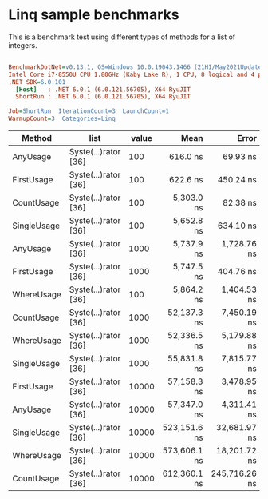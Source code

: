 # Linq sample benchmarks

This is a benchmark test using different types of methods for a list of integers.

``` ini

BenchmarkDotNet=v0.13.1, OS=Windows 10.0.19043.1466 (21H1/May2021Update)
Intel Core i7-8550U CPU 1.80GHz (Kaby Lake R), 1 CPU, 8 logical and 4 physical cores
.NET SDK=6.0.101
  [Host]   : .NET 6.0.1 (6.0.121.56705), X64 RyuJIT
  ShortRun : .NET 6.0.1 (6.0.121.56705), X64 RyuJIT

Job=ShortRun  IterationCount=3  LaunchCount=1  
WarmupCount=3  Categories=Linq  

```
|      Method |                 list | value |         Mean |         Error |       StdDev |  Gen 0 | Allocated |
|------------ |--------------------- |------ |-------------:|--------------:|-------------:|-------:|----------:|
|    AnyUsage | Syste(...)rator [36] |   100 |     616.0 ns |      69.93 ns |      3.83 ns | 0.0305 |     128 B |
|  FirstUsage | Syste(...)rator [36] |   100 |     622.6 ns |     450.24 ns |     24.68 ns | 0.0305 |     128 B |
|  CountUsage | Syste(...)rator [36] |   100 |   5,303.0 ns |      82.38 ns |      4.52 ns | 0.0305 |     128 B |
| SingleUsage | Syste(...)rator [36] |   100 |   5,652.8 ns |     634.10 ns |     34.76 ns | 0.0305 |     128 B |
|    AnyUsage | Syste(...)rator [36] |  1000 |   5,737.9 ns |   1,728.76 ns |     94.76 ns | 0.0305 |     128 B |
|  FirstUsage | Syste(...)rator [36] |  1000 |   5,747.5 ns |     404.76 ns |     22.19 ns | 0.0305 |     128 B |
|  WhereUsage | Syste(...)rator [36] |   100 |   5,864.2 ns |   1,404.53 ns |     76.99 ns | 0.0610 |     256 B |
|  CountUsage | Syste(...)rator [36] |  1000 |  52,137.3 ns |   7,450.19 ns |    408.37 ns |      - |     128 B |
|  WhereUsage | Syste(...)rator [36] |  1000 |  52,336.5 ns |   5,179.88 ns |    283.93 ns | 0.0610 |     256 B |
| SingleUsage | Syste(...)rator [36] |  1000 |  55,831.8 ns |   7,815.77 ns |    428.41 ns |      - |     128 B |
|  FirstUsage | Syste(...)rator [36] | 10000 |  57,158.3 ns |   3,478.95 ns |    190.69 ns |      - |     128 B |
|    AnyUsage | Syste(...)rator [36] | 10000 |  57,347.0 ns |   4,311.41 ns |    236.32 ns |      - |     128 B |
| SingleUsage | Syste(...)rator [36] | 10000 | 523,151.6 ns |  32,681.97 ns |  1,791.41 ns |      - |     128 B |
|  WhereUsage | Syste(...)rator [36] | 10000 | 573,606.1 ns |  18,201.72 ns |    997.70 ns |      - |     256 B |
|  CountUsage | Syste(...)rator [36] | 10000 | 612,360.1 ns | 245,716.26 ns | 13,468.54 ns |      - |     139 B |
